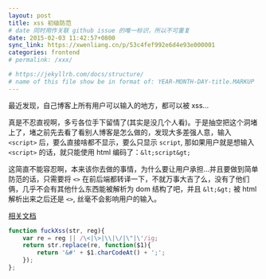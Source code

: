 ```yaml
---
layout: post
title: xss 初级防范
# date 同时用作关联 github issue 的唯一标识，所以不可重复
date: 2015-02-03 11:42:57+0800
sync_link: https://xwenliang.cn/p/53c4fef992e6d4e93e000001
categories: frontend
# permalink: /xxx/

# https://jekyllrb.com/docs/structure/
# name of this file show be in format of: YEAR-MONTH-DAY-title.MARKUP
---
```



最近发现，自己博客上所有用户可以输入的地方，都可以被 xss...  

真是不忍直视啊，多亏各位手下留情了(其实是没几个人看)。于是抽空把这个洞堵上了，堵之前先去看了看别人博客是怎么做的，发现大多差强人意，输入 `<script>` 后，要么直接啥都不显示，要么只显示 `script`, 那如果用户就是想输入 `<script>` 的话，就只能使用 html 编码了：`&lt;script&gt;`  

这简直不能容忍啊，本来该你去做的事情，为什么要让用户承担...并且要做到简单防范的话，只需要将 `<>` 在前后端都转译一下，不就万事大吉了么，没有了他们俩，几乎不会有其他什么东西能被解析为 dom 结构了吧，并且 `&lt;&gt;` 被 html 解析出来之后还是 `<>`, 丝毫不会影响用户的输入。  

[相关文档](http://114.xixik.com/character/)  

```javascript
function fuckXss(str, reg){
    var re = reg || /\<|\>|\\|\/|\"|\'/ig;
    return str.replace(re, function($1){
        return '&#' + $1.charCodeAt() + ';';
    });
};
```

